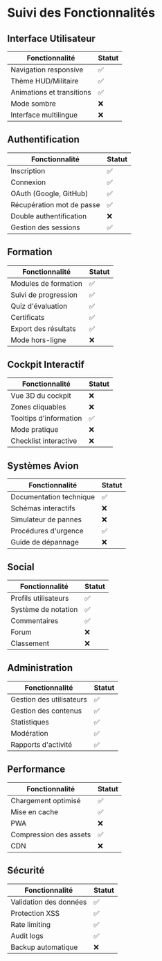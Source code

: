 # Suivi des Fonctionnalités

## Interface Utilisateur
| Fonctionnalité | Statut |
|----------------|--------|
| Navigation responsive | ✅ |
| Thème HUD/Militaire | ✅ |
| Animations et transitions | ✅ |
| Mode sombre | ❌ |
| Interface multilingue | ❌ |

## Authentification
| Fonctionnalité | Statut |
|----------------|--------|
| Inscription | ✅ |
| Connexion | ✅ |
| OAuth (Google, GitHub) | ✅ |
| Récupération mot de passe | ✅ |
| Double authentification | ❌ |
| Gestion des sessions | ✅ |

## Formation
| Fonctionnalité | Statut |
|----------------|--------|
| Modules de formation | ✅ |
| Suivi de progression | ✅ |
| Quiz d'évaluation | ✅ |
| Certificats | ✅ |
| Export des résultats | ✅ |
| Mode hors-ligne | ❌ |

## Cockpit Interactif
| Fonctionnalité | Statut |
|----------------|--------|
| Vue 3D du cockpit | ❌ |
| Zones cliquables | ❌ |
| Tooltips d'information | ✅ |
| Mode pratique | ❌ |
| Checklist interactive | ❌ |

## Systèmes Avion
| Fonctionnalité | Statut |
|----------------|--------|
| Documentation technique | ✅ |
| Schémas interactifs | ❌ |
| Simulateur de pannes | ❌ |
| Procédures d'urgence | ✅ |
| Guide de dépannage | ❌ |

## Social
| Fonctionnalité | Statut |
|----------------|--------|
| Profils utilisateurs | ✅ |
| Système de notation | ✅ |
| Commentaires | ✅ |
| Forum | ❌ |
| Classement | ❌ |

## Administration
| Fonctionnalité | Statut |
|----------------|--------|
| Gestion des utilisateurs | ✅ |
| Gestion des contenus | ✅ |
| Statistiques | ✅ |
| Modération | ✅ |
| Rapports d'activité | ✅ |

## Performance
| Fonctionnalité | Statut |
|----------------|--------|
| Chargement optimisé | ✅ |
| Mise en cache | ✅ |
| PWA | ❌ |
| Compression des assets | ✅ |
| CDN | ❌ |

## Sécurité
| Fonctionnalité | Statut |
|----------------|--------|
| Validation des données | ✅ |
| Protection XSS | ✅ |
| Rate limiting | ✅ |
| Audit logs | ✅ |
| Backup automatique | ❌ |